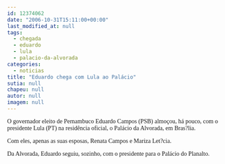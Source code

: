 ```yaml
---
id: 12374062
date: "2006-10-31T15:11:00+00:00"
last_modified_at: null
tags:
  - chegada
  - eduardo
  - lula
  - palacio-da-alvorada
categories:
  - noticias
title: "Eduardo chega com Lula ao Palácio"
sutia: null
chapeu: null
autor: null
imagem: null
---
```

<p><P><FONT face=Verdana>O governador eleito de Pernambuco Eduardo Campos (PSB) almoçou, há pouco,&nbsp;com o presidente Lula (PT) na residência oficial,&nbsp;o&nbsp;Palácio da Alvorada, em Bras?lia.&nbsp;&nbsp;</FONT></P></p>
<p><P><FONT face=Verdana>Com eles, apenas as suas esposas, Renata Campos e Mariza Let?cia.</FONT></P></p>
<p><P><FONT face=Verdana>Da Alvorada, Eduardo seguiu, sozinho,&nbsp;com&nbsp;o presidente&nbsp;para o Palácio do Planalto. </FONT></P> </p>
